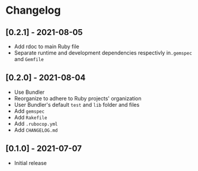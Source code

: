 # Changelog

## [0.2.1] - 2021-08-05

- Add rdoc to main Ruby file
- Separate runtime and development dependencies respectivly in`.gemspec`
  and `Gemfile`

## [0.2.0] - 2021-08-04

- Use Bundler
- Reorganize to adhere to Ruby projects' organization
- User Bundler's default `test` and `lib` folder and files
- Add `gemspec`
- Add `Rakefile`
- Add `.rubocop.yml`
- Add `CHANGELOG.md`

## [0.1.0] - 2021-07-07

- Initial release

